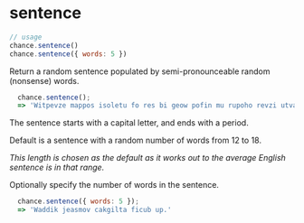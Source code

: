 # sentence

```js
// usage
chance.sentence()
chance.sentence({ words: 5 })
```

Return a random sentence populated by semi-pronounceable random (nonsense) words.

```js
  chance.sentence();
  => 'Witpevze mappos isoletu fo res bi geow pofin mu rupoho revzi utva ne.'
```

The sentence starts with a capital letter, and ends with a period.

Default is a sentence with a random number of words from 12 to 18.

*This length is chosen as the default as it works out to the average English
sentence is in that range.*

Optionally specify the number of words in the sentence.

```js
  chance.sentence({ words: 5 });
  => 'Waddik jeasmov cakgilta ficub up.'
```
